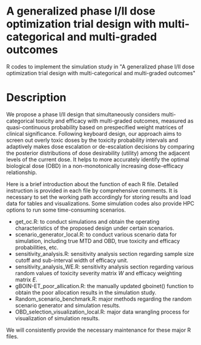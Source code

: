 # A generalized phase I/II dose optimization trial design with multi-categorical and multi-graded outcomes
R codes to implement the simulation study in "A generalized phase I/II dose optimization trial design with multi-categorical and multi-graded outcomes"

# Description
We propose a phase I/II design that simultaneously considers multi-categorical toxicity and efficacy with multi-graded outcomes, measured as quasi-continuous probability based on prespecified weight matrices of clinical significance. Following keyboard design, our approach aims to screen out overly toxic doses by the toxicity probability intervals and adaptively makes dose escalation or de-escalation decisions by comparing the posterior distributions of dose desirability (utility) among the adjacent levels of the current dose. It helps to more accurately identify the optimal biological dose (OBD) in a non-monotonically increasing dose-efficacy relationship.

Here is a brief introduction about the function of each R file. Detailed instruction is provided in each file by comprehensive comments. It is necessary to set the working path accordingly for storing results and load data for tables and visualizations. Some simulation codes also provide HPC options to run some time-consuming scenarios.

* get_oc.R: to conduct simulations and obtain the operating characteristics of the proposed design under certain scenarios.
* scenario_generator_local.R: to conduct various scenario data for simulation, including true MTD and OBD, true toxicity and efficacy probabilities, etc.
* sensitivity_analysis.R: sensitivity analysis section regarding sample size cutoff and sub-interval width of efficacy unit.
* sensitivity_analysis_WE.R: sensitivity analysis section regarding various random values of toxicity severity matrix $W$ and efficacy weighting matrix $E$.
* gBOIN-ET_poor_allication.R: the manually updated gboinet() function to obtain the poor allocation results in the simulation study.
* Random_scenario_benchmark.R: major methods regarding the random scenario generator and simulation results.
* OBD_selection_visualization_local.R: major data wrangling process for visualization of simulation results.

We will consistently provide the necessary maintenance for these major R files.
